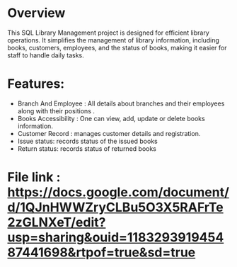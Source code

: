 # Overview
This SQL Library Management project is designed for efficient library operations.
It simplifies the management of library information, including books, customers, 
employees, and the status of books, making it easier for staff to handle daily tasks.

# Features: 
* Branch And Employee : All details about branches and their employees along with their positions .
* Books Accessibility : One can view, add, update or delete books information.
* Customer Record : manages customer details and registration.
* Issue status: records status of the issued books
* Return status: records status of returned books

# File link : https://docs.google.com/document/d/1QJnHWWZryCLBu5O3X5RAFrTe2zGLNXeT/edit?usp=sharing&ouid=118329391945487441698&rtpof=true&sd=true
